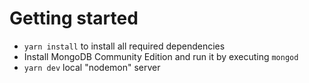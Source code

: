 # Getting started

- `yarn install` to install all required dependencies
- Install MongoDB Community Edition and run it by executing `mongod`
- `yarn dev` local "nodemon" server
